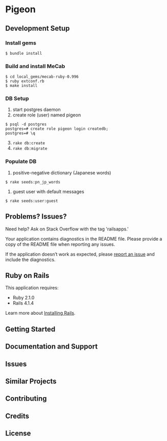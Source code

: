 Pigeon
================

## Development Setup

### Install gems

```
$ bundle install
```

### Build and install MeCab

```
$ cd local_gems/mecab-ruby-0.996
$ ruby extconf.rb
$ make install
```

### DB Setup

1. start postgres daemon
2. create role (user) named pigeon
  ```
  $ psql -d postgres
  postgres=# create role pigeon login createdb;
  postgres=# \q
  ```
3. `rake db:create`
4. `rake db:migrate`

### Populate DB

1. positive-negative dictionary (Japanese words)
  ```
  $ rake seeds:pn_jp_words
  ```

1. guest user with default messages
  ```
  $ rake seeds:user:guest
  ```

Problems? Issues?
-----------

Need help? Ask on Stack Overflow with the tag 'railsapps.'

Your application contains diagnostics in the README file. Please provide a copy of the README file when reporting any issues.

If the application doesn’t work as expected, please [report an issue](https://github.com/RailsApps/rails_apps_composer/issues)
and include the diagnostics.

Ruby on Rails
-------------

This application requires:

- Ruby 2.1.0
- Rails 4.1.4

Learn more about [Installing Rails](http://railsapps.github.io/installing-rails.html).

Getting Started
---------------

Documentation and Support
-------------------------

Issues
-------------

Similar Projects
----------------

Contributing
------------

Credits
-------

License
-------
